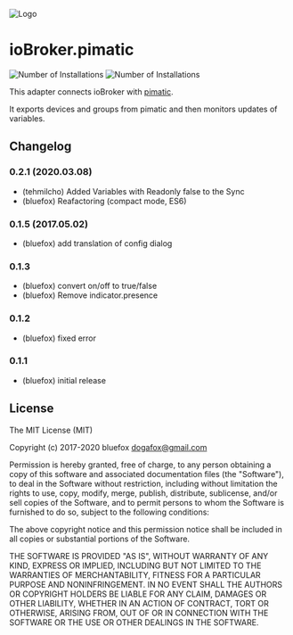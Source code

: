 ![Logo](admin/pimatic.png)
# ioBroker.pimatic

![Number of Installations](http://iobroker.live/badges/pimatic-installed.svg) 
![Number of Installations](http://iobroker.live/badges/pimatic-stable.svg) 

This adapter connects ioBroker with [pimatic](https://pimatic.org/).

It exports devices and groups from pimatic and then monitors updates of variables.

## Changelog
### 0.2.1 (2020.03.08)
* (tehmilcho) Added Variables with Readonly false to the Sync
* (bluefox) Reafactoring (compact mode, ES6)

### 0.1.5 (2017.05.02)
* (bluefox) add translation of config dialog

### 0.1.3
* (bluefox) convert on/off to true/false
* (bluefox) Remove indicator.presence

### 0.1.2
* (bluefox) fixed error

### 0.1.1
* (bluefox) initial release

## License
The MIT License (MIT)

Copyright (c) 2017-2020 bluefox <dogafox@gmail.com>

Permission is hereby granted, free of charge, to any person obtaining a copy
of this software and associated documentation files (the "Software"), to deal
in the Software without restriction, including without limitation the rights
to use, copy, modify, merge, publish, distribute, sublicense, and/or sell
copies of the Software, and to permit persons to whom the Software is
furnished to do so, subject to the following conditions:

The above copyright notice and this permission notice shall be included in
all copies or substantial portions of the Software.

THE SOFTWARE IS PROVIDED "AS IS", WITHOUT WARRANTY OF ANY KIND, EXPRESS OR
IMPLIED, INCLUDING BUT NOT LIMITED TO THE WARRANTIES OF MERCHANTABILITY,
FITNESS FOR A PARTICULAR PURPOSE AND NONINFRINGEMENT. IN NO EVENT SHALL THE
AUTHORS OR COPYRIGHT HOLDERS BE LIABLE FOR ANY CLAIM, DAMAGES OR OTHER
LIABILITY, WHETHER IN AN ACTION OF CONTRACT, TORT OR OTHERWISE, ARISING FROM,
OUT OF OR IN CONNECTION WITH THE SOFTWARE OR THE USE OR OTHER DEALINGS IN
THE SOFTWARE.
